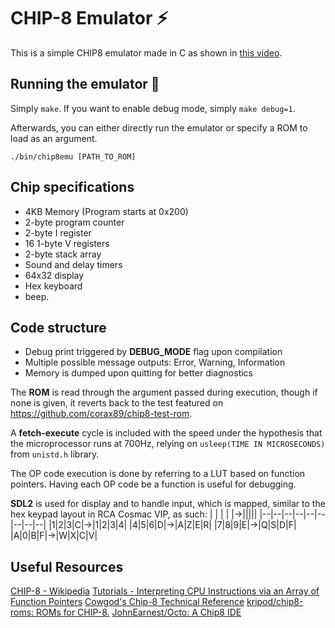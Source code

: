 

# CHIP-8 Emulator ⚡
This is a simple CHIP8 emulator made in C as shown in [this video](https://www.youtube.com/watch?v=I1i_kN5uqwA).
## Running the emulator 🚀
Simply `make`.
If you want to enable debug mode, simply `make debug=1`.

Afterwards, you can either directly run the emulator or specify a ROM to load as an argument.

    ./bin/chip8emu [PATH_TO_ROM]

## Chip specifications
* 4KB Memory (Program starts at 0x200)
* 2-byte program counter
* 2-byte I register
* 16 1-byte V registers
* 2-byte stack array
* Sound and delay timers
* 64x32 display
* Hex keyboard
* beep.

## Code structure
* Debug print triggered by **DEBUG_MODE** flag upon compilation
* Multiple possible message outputs: Error, Warning, Information
* Memory is dumped upon quitting for better diagnostics

The **ROM** is read through the argument passed during execution, though if none is given, it reverts back to the test featured on https://github.com/corax89/chip8-test-rom.

A **fetch-execute** cycle is included with the speed under the hypothesis that the microprocessor runs at 700Hz, relying on `usleep(TIME IN MICROSECONDS)` from `unistd.h` library.

The OP code execution is done by referring to a LUT based on function pointers.
Having each OP code be a function is useful for debugging.

**SDL2** is used for display and to handle input, which is mapped, similar to the hex keypad layout in RCA Cosmac VIP, as such:
| | | | |->|||||
|--|--|--|--|--|--|--|--|--|
|1|2|3|C|->|1|2|3|4|
|4|5|6|D|->|A|Z|E|R|
|7|8|9|E|->|Q|S|D|F|
|A|0|B|F|->|W|X|C|V|



## Useful Resources
[CHIP-8 - Wikipedia](https://en.wikipedia.org/wiki/CHIP-8)
[Tutorials - Interpreting CPU Instructions via an Array of Function Pointers](https://multigesture.net/wp-content/uploads/mirror/zenogais/FunctionPointers.htm)
[Cowgod's Chip-8 Technical Reference](http://devernay.free.fr/hacks/chip8/C8TECH10.HTM#0.0)
[kripod/chip8-roms: ROMs for CHIP-8.](https://github.com/kripod/chip8-roms#)
[JohnEarnest/Octo: A Chip8 IDE](https://github.com/JohnEarnest/Octo)
